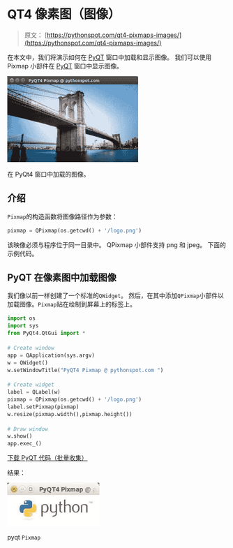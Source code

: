 # QT4 像素图（图像）

> 原文： [https://pythonspot.com/qt4-pixmaps-images/](https://pythonspot.com/qt4-pixmaps-images/)

在本文中，我们将演示如何在 [PyQT](https://pythonspot.com/pyqt4/) 窗口中加载和显示图像。 我们可以使用 Pixmap 小部件在 [PyQT](https://pythonspot.com/pyqt4/) 窗口中显示图像。

![PyQt4-load-image](img/77d7b4598127e8b587d29da009865dde.jpg)

在 PyQt4 窗口中加载的图像。

## 介绍

`Pixmap`的构造函数将图像路径作为参数：

```py
pixmap = QPixmap(os.getcwd() + '/logo.png')

```

该映像必须与程序位于同一目录中。 QPixmap 小部件支持 png 和 jpeg。 下面的示例代码。

## PyQT 在像素图中加载图像

我们像以前一样创建了一个标准的`QWidget`。 然后，在其中添加`QPixmap`小部件以加载图像。`Pixmap`贴在绘制到屏幕上的标签上。

```py
import os
import sys
from PyQt4.QtGui import *

# Create window
app = QApplication(sys.argv)
w = QWidget()
w.setWindowTitle("PyQT4 Pixmap @ pythonspot.com ")

# Create widget
label = QLabel(w)
pixmap = QPixmap(os.getcwd() + '/logo.png')
label.setPixmap(pixmap)
w.resize(pixmap.width(),pixmap.height())

# Draw window
w.show()
app.exec_()

```

[下载 PyQT 代码（批量收集）](https://pythonspot.com/python-qt-examples/)

结果：

![pyqt Pixmap](img/02ad7ee98094c1504dca8004682214e4.jpg)

pyqt `Pixmap`